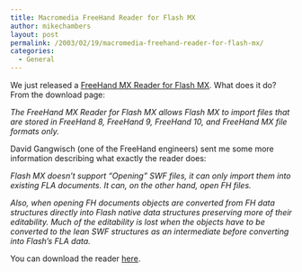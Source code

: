 ```yaml
---
title: Macromedia FreeHand Reader for Flash MX
author: mikechambers
layout: post
permalink: /2003/02/19/macromedia-freehand-reader-for-flash-mx/
categories:
  - General
---
```



We just released a [FreeHand MX Reader for Flash MX][1]. What does it do? From the download page:

*The FreeHand MX Reader for Flash MX allows Flash MX to import files that are stored in FreeHand 8, FreeHand 9, FreeHand 10, and FreeHand MX file formats only.*

David Gangwisch (one of the FreeHand engineers) sent me some more information describing what exactly the reader does:

*Flash MX doesn&#8217;t support &#8220;Opening&#8221; SWF files, it can only import them into existing FLA documents. It can, on the other hand, open FH files.*

*Also, when opening FH documents objects are converted from FH data structures directly into Flash native data structures preserving more of their editability. Much of the editability is lost when the objects have to be converted to the lean SWF structures as an intermediate before converting into Flash&#8217;s FLA data.*

You can download the reader [here][1].

 [1]: http://www.macromedia.com/support/flash/downloads.html#fhreader